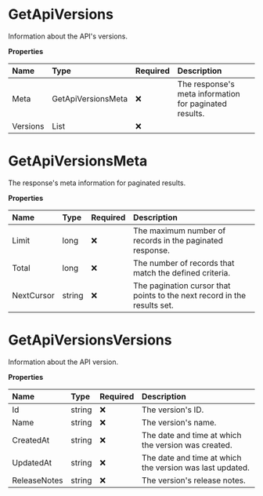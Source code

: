 # GetApiVersions

Information about the API's versions.

**Properties**

| Name     | Type                         | Required | Description                                            |
| :------- | :--------------------------- | :------- | :----------------------------------------------------- |
| Meta     | GetApiVersionsMeta           | ❌       | The response's meta information for paginated results. |
| Versions | List<GetApiVersionsVersions> | ❌       |                                                        |

# GetApiVersionsMeta

The response's meta information for paginated results.

**Properties**

| Name       | Type   | Required | Description                                                              |
| :--------- | :----- | :------- | :----------------------------------------------------------------------- |
| Limit      | long   | ❌       | The maximum number of records in the paginated response.                 |
| Total      | long   | ❌       | The number of records that match the defined criteria.                   |
| NextCursor | string | ❌       | The pagination cursor that points to the next record in the results set. |

# GetApiVersionsVersions

Information about the API version.

**Properties**

| Name         | Type   | Required | Description                                              |
| :----------- | :----- | :------- | :------------------------------------------------------- |
| Id           | string | ❌       | The version's ID.                                        |
| Name         | string | ❌       | The version's name.                                      |
| CreatedAt    | string | ❌       | The date and time at which the version was created.      |
| UpdatedAt    | string | ❌       | The date and time at which the version was last updated. |
| ReleaseNotes | string | ❌       | The version's release notes.                             |

<!-- This file was generated by liblab | https://liblab.com/ -->
